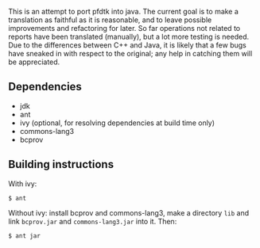 This is an attempt to port pfdtk into java. The current goal is to make a translation as faithful as it is reasonable, and to leave possible improvements and refactoring for later. So far operations not related to reports have been translated (manually), but a lot more testing is needed. Due to the differences between C++ and Java, it is likely that a few bugs have sneaked in with respect to the original; any help in catching them will be appreciated.

## Dependencies

 - jdk
 - ant
 - ivy (optional, for resolving dependencies at build time only)
 - commons-lang3
 - bcprov

## Building instructions

With ivy:
```
$ ant
```

Without ivy: install bcprov and commons-lang3, make a directory `lib` and link `bcprov.jar` and `commons-lang3.jar` into it. Then:
```
$ ant jar
```
